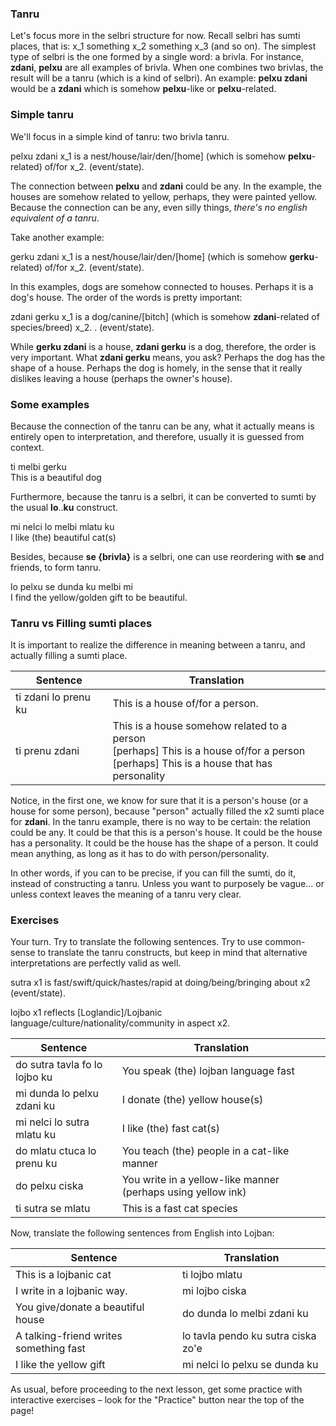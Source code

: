 ### Tanru

Let's focus more in the selbri structure for now. Recall selbri has sumti places, that is: x_1 something x_2 something x_3 (and so on). 
The simplest type of selbri is the one formed by a single word: a brivla. For instance, **zdani**, **pelxu** are all examples of brivla.
When one combines two brivlas, the result will be a tanru (which is a kind of selbri).
An example: **pelxu zdani** would be a **zdani** which is somehow **pelxu**-like or **pelxu**-related.

### Simple tanru 

We'll focus in a simple kind of tanru: two brivla tanru.

<span class="definition-head">pelxu zdani</span> x_1 is a nest/house/lair/den/[home] (which is somehow **pelxu**-related) of/for x_2.  (event/state).

The connection between **pelxu** and **zdani** could be any.
In the example, the houses are somehow related to yellow, perhaps, they were painted yellow.
Because the connection can be any, even silly things, *there's no english equivalent of a tanru*.

Take another example:

<span class="definition-head">gerku zdani</span> x_1 is a nest/house/lair/den/[home] (which is somehow **gerku**-related) of/for x_2.  (event/state).

 In this examples, dogs are somehow connected to houses. Perhaps it is a dog's house.
 The order of the words is pretty important:
 
 <span class="definition-head">zdani gerku</span> x_1 is a dog/canine/[bitch] (which is somehow **zdani**-related of species/breed) x_2. .  (event/state).

While **gerku zdani** is a house, **zdani gerku** is a dog, therefore, the order is very important.
What **zdani gerku** means, you ask? Perhaps the dog has the shape of a house.
Perhaps the dog is homely, in the sense that it really dislikes leaving a house (perhaps the owner's house).


### Some examples 

Because the connection of the tanru can be any, what it actually means is entirely open to interpretation, and therefore, usually it is guessed from context.

<div class="translation-source">
ti melbi gerku
</div>
<div class="translation-target">
This is a beautiful dog
</div>


Furthermore, because the tanru is a selbri, it can be converted to sumti by the usual **lo**..**ku** construct.

<div class="translation-source">
mi nelci lo melbi mlatu ku
</div>
<div class="translation-target">
I like (the) beautiful cat(s)
</div>

Besides, because **se {brivla}** is a selbri, one can use reordering with **se** and friends, to form tanru.

<div class="translation-source">
lo pelxu se dunda ku melbi mi
</div>
<div class="translation-target">
I find the yellow/golden gift to be beautiful.
</div>


### Tanru vs Filling sumti places

It is important to realize the difference in meaning between a tanru, and actually filling a sumti place.

|Sentence|Translation|
|--------|-----------|
ti zdani lo prenu ku|This is a house of/for a person.|
|ti prenu zdani|This is a house somehow related to a person <br/> [perhaps] This is a house of/for a person <br/> [perhaps] This is a house that has personality|

Notice, in the first one, we know for sure that it is a person's house (or a house for some person), because "person" actually filled the x2 sumti place for **zdani**.
In the tanru example, there is no way to be certain: the relation could be any.
It could be that this is a person's house.
It could be the house has a personality.
It could be the house has the shape of a person.
It could mean anything, as long as it has to do with person/personality.

In other words, if you can to be precise, if you can fill the sumti, do it, instead of constructing a tanru.
Unless you want to purposely be vague... or unless context leaves the meaning of a tanru very clear.

### Exercises

Your turn. Try to translate the following sentences.
Try to use common-sense to translate the tanru constructs, but keep in mind that alternative interpretations are perfectly valid as well.

<span class="definition-head">sutra</span> x1 is fast/swift/quick/hastes/rapid at doing/being/bringing about x2 (event/state).

<span class="definition-head">lojbo</span> x1 reflects [Loglandic]/Lojbanic language/culture/nationality/community in aspect x2. 

|Sentence|Translation|
|--------|-----------|
|do sutra tavla fo lo lojbo ku|<span class="spoiler-answer">You speak (the) lojban language fast</span>|
|mi dunda lo pelxu zdani ku |<span class="spoiler-answer">I donate (the) yellow house(s)</span>|
|mi nelci lo sutra mlatu ku|<span class="spoiler-answer">I like (the) fast cat(s)</span>|
|do mlatu ctuca lo prenu ku|<span class="spoiler-answer">You teach (the) people in a cat-like manner</span>|
|do pelxu ciska|<span class="spoiler-answer">You write in a yellow-like manner (perhaps using yellow ink)</span>|
|ti sutra se mlatu|<span class="spoiler-answer">This is a fast cat species</span>|

Now, translate the following sentences from English into Lojban:


|Sentence|Translation|
|--------|-----------|
|This is a lojbanic cat|<span class="spoiler-answer">ti lojbo mlatu</span>|
|I write in a lojbanic way.|<span class="spoiler-answer">mi lojbo ciska</span>|
|You give/donate a beautiful house|<span class="spoiler-answer">do dunda lo melbi zdani ku</span>|
|A talking-friend writes something fast|<span class="spoiler-answer">lo tavla pendo ku sutra ciska zo'e</span>|
|I like the yellow gift|<span class="spoiler-answer">mi nelci lo pelxu se dunda ku</span>|

As usual, before proceeding to the next lesson, get some practice with interactive exercises &ndash; look for the "Practice" button near the top of the page!
